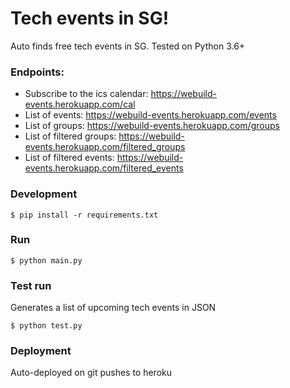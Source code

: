 # Tech events in SG!

Auto finds free tech events in SG.
Tested on Python 3.6+

### Endpoints:
- Subscribe to the ics calendar: https://webuild-events.herokuapp.com/cal
- List of events: https://webuild-events.herokuapp.com/events
- List of groups: https://webuild-events.herokuapp.com/groups
- List of filtered groups: https://webuild-events.herokuapp.com/filtered_groups
- List of filtered events: https://webuild-events.herokuapp.com/filtered_events

### Development
```
$ pip install -r requirements.txt
```

### Run
```
$ python main.py
```

### Test run 
Generates a list of upcoming tech events in JSON
```
$ python test.py
```

### Deployment
Auto-deployed on git pushes to heroku
